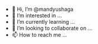 - 👋 Hi, I’m @mandyushaga
- 👀 I’m interested in ...
- 🌱 I’m currently learning ...
- 💞️ I’m looking to collaborate on ...
- 📫 How to reach me ...

<!---
mandyushaga/mandyushaga is a ✨ special ✨ repository because its `README.md` (this file) appears on your GitHub profile.
You can click the Preview link to take a look at your changes.
--->
